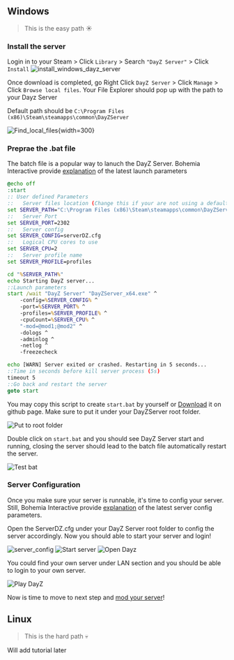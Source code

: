 ## **Windows**
> This is the easy path :sunny:

###  **Install the server**

Login in to your Steam > Click `Library` > Search `"DayZ Server"` > Click `Install`
![install_windows_dayz_server](imgs/Install_from_steam.gif)

Once download is completed, go Right Click `DayZ Server` > Click `Manage` > Click `Browse local files`. Your File Explorer should pop up with the path to your Dayz Server 


Default path should be `C:\Program Files (x86)\Steam\steamapps\common\DayZServer`

![Find_local_files](imgs/Find_local_file.gif){width=300}

### **Preprae the .bat file**

The batch file is a popular way to lanuch the DayZ Server. Bohemia Interactive provide [explanation](https://community.bistudio.com/wiki/DayZ:Server_Configuration#Launch_Parameters) of the latest launch parameters 

```bat
@echo off
:start
:: User defined Parameters
::   Server files location (Change this if your are not using a default installation path for DayZ Server)
set SERVER_PATH="C:\Program Files (x86)\Steam\steamapps\common\DayZServer"
::   Server Port
set SERVER_PORT=2302
::   Server config
set SERVER_CONFIG=serverDZ.cfg
::   Logical CPU cores to use
set SERVER_CPU=2
::   Server profile name
set SERVER_PROFILE=profiles

cd "%SERVER_PATH%"
echo Starting DayZ server...
::Launch parameters
start /wait "DayZ Server" "DayZServer_x64.exe" ^
    -config=%SERVER_CONFIG% ^
    -port=%SERVER_PORT% ^
    -profiles=%SERVER_PROFILE% ^
    -cpuCount=%SERVER_CPU% ^
    "-mod=@mod1;@mod2" ^
    -dologs ^
    -adminlog ^
    -netlog ^
    -freezecheck 

echo [WARN] Server exited or crashed. Restarting in 5 seconds...    
::Time in seconds before kill server process (5s)
timeout 5
::Go back and restart the server
goto start
```

You may copy this script to create `start.bat` by yourself or [Download](https://github.com/jldz9/dayz_tutorial/blob/main/start.bat) it on github page. 
Make sure to put it under your DayZServer root folder.

![Put to root folder](imgs/bat_root_folder.png)

Double click on `start.bat` and you should see DayZ Server start and running, closing the server should lead to the batch file automatically restart the server. 

![Test bat](imgs/test_bat.gif)

### **Server Configuration**
Once you make sure your server is runnable, it's time to config your server. Still, Bohemia Interactive provide [explanation](https://community.bistudio.com/wiki/DayZ:Server_Configuration) of the latest server config parameters. 

Open the ServerDZ.cfg under your DayZ Server root folder to config the server accordingly. Now you should able to start your server and login! 

![server_config](imgs/servercfg.png)
![Start server](imgs/start_server.gif)
![Open Dayz](imgs/open_dayz.gif)

You could find your own server under LAN section and you should be able to login to your own server.

![Play DayZ](imgs/login_preview.gif)

Now is time to move to next step and [mod your server](../modding/adding_mods.md)!

## Linux 
> This is the hard path :skull:

Will add tutorial later
